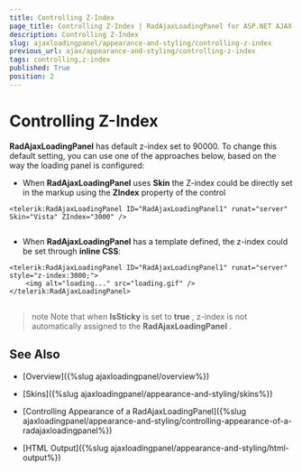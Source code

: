 ```yaml
---
title: Controlling Z-Index
page_title: Controlling Z-Index | RadAjaxLoadingPanel for ASP.NET AJAX Documentation
description: Controlling Z-Index
slug: ajaxloadingpanel/appearance-and-styling/controlling-z-index
previous_url: ajax/appearance-and-styling/controlling-z-index
tags: controlling,z-index
published: True
position: 2
---
```


# Controlling Z-Index



**RadAjaxLoadingPanel** has default z-index set to 90000. To change this default setting, you can use one of the approaches below, based on the way the loading panel is configured:

* When **RadAjaxLoadingPanel** uses **Skin** the Z-index could be directly set in the markup using the **ZIndex** property of the control

````ASP.NET
<telerik:RadAjaxLoadingPanel ID="RadAjaxLoadingPanel1" runat="server" Skin="Vista" ZIndex="3000" />
          
````


* When **RadAjaxLoadingPanel** has a template defined, the z-index could be set through **inline CSS**:

````ASP.NET	
<telerik:RadAjaxLoadingPanel ID="RadAjaxLoadingPanel1" runat="server" style="z-index:3000;">
    <img alt="loading..." src="loading.gif" />
</telerik:RadAjaxLoadingPanel>
````         



## 

>note Note that when **IsSticky** is set to **true** , z-index is not automatically assigned to the **RadAjaxLoadingPanel** .
>


## See Also

 * [Overview]({%slug ajaxloadingpanel/overview%})

 * [Skins]({%slug ajaxloadingpanel/appearance-and-styling/skins%})

 * [Controlling Appearance of a RadAjaxLoadingPanel]({%slug ajaxloadingpanel/appearance-and-styling/controlling-appearance-of-a-radajaxloadingpanel%})

 * [HTML Output]({%slug ajaxloadingpanel/appearance-and-styling/html-output%})
